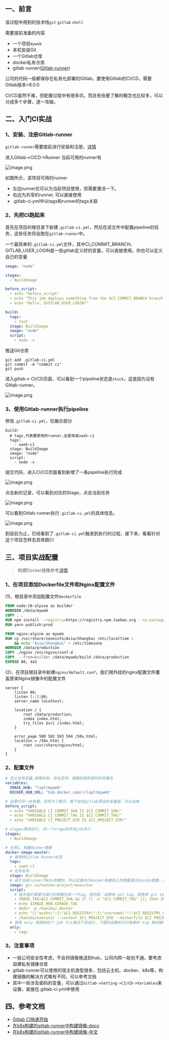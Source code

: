 ## 一、前言

该过程中用到的技术栈`git` `gitlab` `shell`

需要提前准备的内容

- 一个项目`myweb`
- 本机安装Git
- 一个Gitlab仓库
- docker私有仓库
- gitlab runner([Gitlab-runner](http://www.baidu.com))

公司的代码一般都保存在私有化部署的Gitlab，要使用Gitlab的CI/CD，需要Gitlab版本>8.0.0

CI/CD虽然不难，但配置过程中有很多坑，而且有些要了解的概念也比较多，可以分成多个步骤，逐一攻破。

## 二、入门CI实战

### 1、安装、注册Gitlab-runner

`gitlab-runner`需要提前进行安装和注册，[详情](https://juejin.cn/post/6963927908444274718)

进入Gitlab->CICD->Runner 当前可用的runner有

![image.png](https://p1-juejin.byteimg.com/tos-cn-i-k3u1fbpfcp/a27a99428c9a4b83abf631611ec7b8e2~tplv-k3u1fbpfcp-watermark.image)

如图所示，该项目可用的runner
- 左边runner仅可以为当前项目使用，但需要激活一下。
- 右边为共享的runner, 可以直接使用
- .gitlab-ci.yml中以tags和runner的tags关联

### 2、先把CI跑起来

首先在项目的根目录下新建`.gitlab-ci.yml`，然后在该文件中配置pipeline的任务，这些任务将会跑在`gitlab-runner`中。

一个最简单的`.gitlab-ci.yml`文件，其中CI_COMMIT_BRANCH、GITLAB_USER_LOGIN是一些gitlab定义好的变量，可以直接使用，你也可以定义自己的变量

```yml
image: "node"

stages:
  - BuildImage

before_script:
  - echo "before_script"
  - echo "This job deploys something from the $CI_COMMIT_BRANCH branch."
  - echo "Hello, $GITLAB_USER_LOGIN!"

build:
  tags:
    - test
  stage: BuildImage
  image: "node"
  script:
    - node -v
```
推送Git仓库
```
git add .gitlab-ci.yml
git commit -m "commit ci"
git push
```
进入gitlab-> CI/CD页面，可以看到一个pipeline状态是`stuck`，这是因为没有Gitlab-runner。

![image.png](https://p6-juejin.byteimg.com/tos-cn-i-k3u1fbpfcp/67ee6a0cd779465485fbe3d9a1b3feeb~tplv-k3u1fbpfcp-watermark.image)

### 3、使用Gitlab-runner执行pipeline

修改`.gitlab-ci.yml`，仅展示部分

```
build:
  # tags,代表要使用的runner,这里改成uaek-c1 
  tags:
    - uaek-c1
  stage: BuildImage
  image: "node"
  script:
    - node -v
```
提交代码，进入CI/CD页面看到新增了一条pipeline执行完成

![image.png](https://p6-juejin.byteimg.com/tos-cn-i-k3u1fbpfcp/2dd88eb858ee43a8956bca44c26f3844~tplv-k3u1fbpfcp-watermark.image)

点击新的记录，可以看到对应的Stage，点击当前任务

![image.png](https://p1-juejin.byteimg.com/tos-cn-i-k3u1fbpfcp/27eedd5a62fb4b8a8b9309d60e080ae8~tplv-k3u1fbpfcp-watermark.image)

可以看到Gitlab-runner执行`.gitlab-ci.yml`的具体信息。

![image.png](https://p9-juejin.byteimg.com/tos-cn-i-k3u1fbpfcp/60ad7ce21a86418380401b7c120fbe79~tplv-k3u1fbpfcp-watermark.image)

到目前为止，已经看到了`.gitlab-ci.yml`触发到执行的过程，接下来，看看针对这个项目怎样去具体跑CI

## 三、项目实战配置

> 构建Docker镜像参考[详情](https://juejin.cn/post/6962037427108380709)

### 1、在项目添加Dockerfile文件和Nginx配置文件

(1)、根目录中添加配置文件`Dockerfile`

```Dockerfile
FROM node:10-alpine as builder
WORKDIR /data/myweb
COPY . .
RUN npm install --registry=https://registry.npm.taobao.org --no-package-lock --no-save
RUN yarn publish:prod

FROM nginx:alpine as myweb
RUN cp /usr/share/zoneinfo/Asia/Shanghai /etc/localtime \
    && echo "Asia/Shanghai" > /etc/timezone 
WORKDIR /data/production
COPY ./nginx /etc/nginx/conf.d
COPY  --from=builder /data/myweb/build /data/production
EXPOSE 80, 443
```
(2)、在项目根目录中新建`nginx/default.conf`，我们用外挂的nginx配置文件覆盖原来Nginx镜像中的配置文件

```nginx
server {
    listen 80;
    listen [::]:80;
    server_name localhost;

    location / {
        root /data/production;
        index index.html;
        try_files $uri /index.html;
    }

    error_page 500 502 503 504 /50x.html;
    location = /50x.html {
    	root /usr/share/nginx/html;
    }
}
```

### 2、配置文件

```yml
# 定义全局变量,镜像名称，命名空间，镜像拉取的密码的变量名
variables:
  IMAGE_HUB: "lvpf/myweb" 
  DOCKER_HUB_URL: "hub.docker.com/r/lvpf/myweb"

# 这里打印一些变量，仅仅为了展示，看下这些gitlab预设的变量值，可以去掉
before_script:
  - echo "VARIABLE CI_COMMIT_SHA IS $CI_COMMIT_SHA!"
  - echo "VARIABLE CI_COMMIT_TAG IS $CI_COMMIT_TAG!"
  - echo "VARIABLE CI_PROJECT_DIR IS $CI_PROJECT_DIR!"

# stages顺序运行, 同一个stage的所有job并行
stages:
  - BuildImage

# 任务1，构建docker镜像
docker-image-master:
  # 使用的Gitlab Runner标签
  tags:
    - uaek-c1
  # 任务名称
  stage: BuildImage
  # 由于当前runner为k8s构建的，所以这里执行docker构建和上传需要通过kaniko镜像，具体可以看下面参考文档（）
  image: gcr.io/kaniko-project/executor
  script:
    # 首先我们需要为我们的镜像生成一个tag，规则是：如果有 git tag，就使用 git tag，如果没有的话，就使用 git commit sha
    - IMAGE_TAG=$CI_COMMIT_SHA && if [[ -n "$CI_COMMIT_TAG" ]]; then IMAGE_TAG=$CI_COMMIT_TAG; fi
    - echo $IMAGE_HUB:$IMAGE_TAG
    - mkdir -p /kaniko/.docker
    - echo "{\"auths\":{\"$CI_REGISTRY\":{\"username\":\"$CI_REGISTRY_USER\",\"password\":\"$CI_REGISTRY_PASSWORD\"}}}" > /kaniko/.docker/config.json
    - /kaniko/executor --context $CI_PROJECT_DIR --dockerfile $CI_PROJECT_DIR/Dockerfile --destination $DOCKER_HUB_URL:$IMAGE_TAG
  # 使用 only 来限制这个 job 什么情况下会运行，下面的设置标识只有新的 tag 被创建时才触发CI，如果去掉，每次推送分支都会触发CI
  only:
    - tags
```

### 3、注意事项
- 一般公司安全性考虑，不会将镜像推送到hub，公司内网一般也不通，要考虑自建私有镜像仓库
- gitlab-runner可以使用的宿主机类型很多，包括云主机、docker、k8s等，构建镜像的解决方式略有不同，可以参考文档
- 其中一些涉及密码的变量，可以通过`Gitlab->Setting->CI/CD->Variables`来设置，直接在.gitlab-ci.yml中使用


## 四、参考文档

- [Gitlab CI快速开始](https://git.ucloudadmin.com/help/ci/quick_start/README)
- [在k8s构建的gitlab-runner中构建镜像-docs](https://docs.gitlab.com/ee/ci/docker/using_kaniko.html)
- [在k8s构建的gitlab-runner中构建镜像-中文](https://www.codercto.com/a/57053.html)